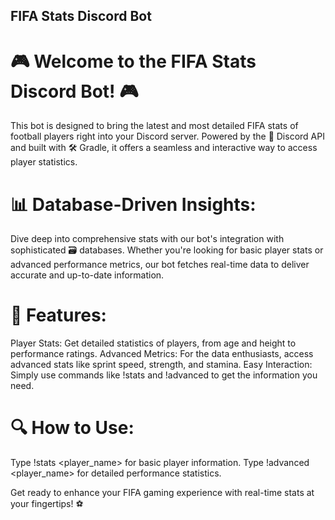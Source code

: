 ## FIFA Stats Discord Bot

# 🎮 Welcome to the FIFA Stats Discord Bot! 🎮

This bot is designed to bring the latest and most detailed FIFA stats of football players right into your Discord server. Powered by the 💬 Discord API and built with 🛠️ Gradle, it offers a seamless and interactive way to access player statistics.

# 📊 Database-Driven Insights:

Dive deep into comprehensive stats with our bot's integration with sophisticated 🗃️ databases. Whether you're looking for basic player stats or advanced performance metrics, our bot fetches real-time data to deliver accurate and up-to-date information.

# 🤖 Features:

Player Stats: Get detailed statistics of players, from age and height to performance ratings.
Advanced Metrics: For the data enthusiasts, access advanced stats like sprint speed, strength, and stamina.
Easy Interaction: Simply use commands like !stats and !advanced to get the information you need.

# 🔍 How to Use:

Type !stats <player_name> for basic player information.
Type !advanced <player_name> for detailed performance statistics.

Get ready to enhance your FIFA gaming experience with real-time stats at your fingertips! ⚽